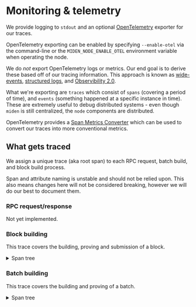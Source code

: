 # Monitoring & telemetry

We provide logging to `stdout` and an optional [OpenTelemetry](https://opentelemetry.io/) exporter for our traces.

OpenTelemetry exporting can be enabled by specifying `--enable-otel` via the command-line or the
`MIDEN_NODE_ENABLE_OTEL` environment variable when operating the node.

We do _not_ export OpenTelemetry logs or metrics. Our end goal is to derive these based off of our tracing information.
This approach is known as [wide-events](https://isburmistrov.substack.com/p/all-you-need-is-wide-events-not-metrics),
[structured logs](https://newrelic.com/blog/how-to-relic/structured-logging), and
[Observibility 2.0](https://www.honeycomb.io/blog/time-to-version-observability-signs-point-to-yes).

What we're exporting are `traces` which consist of `spans` (covering a period of time), and `events` (something happened
at a specific instance in time). These are extremely useful to debug distributed systems - even though `miden` is still
centralized, the `node` components are distributed.

OpenTelemetry provides a
[Span Metrics Converter](https://github.com/open-telemetry/opentelemetry-collector-contrib/tree/main/connector/spanmetricsconnector)
which can be used to convert our traces into more conventional metrics.

## What gets traced

We assign a unique trace (aka root span) to each RPC request, batch build, and block build process.

<div class="warning">

Span and attribute naming is unstable and should not be relied upon. This also means changes here will not be considered
breaking, however we will do our best to document them.

</div>

### RPC request/response

Not yet implemented.

### Block building

This trace covers the building, proving and submission of a block.

<details>
  <summary>Span tree</summary>

```sh
block_builder.build_block
┝━ block_builder.select_block
│  ┝━ mempool.lock
│  ┕━ mempool.select_block
┝━ block_builder.get_block_inputs
│  ┝━ block_builder.summarize_batches
│  ┕━ store.client.get_block_inputs
│     ┕━ store.rpc/GetBlockInputs
│        ┕━ store.server.get_block_inputs
│           ┝━ validate_nullifiers
│           ┝━ read_account_ids
│           ┝━ validate_notes
│           ┝━ select_block_header_by_block_num
│           ┝━ select_note_inclusion_proofs
│           ┕━ select_block_headers
┝━ block_builder.prove_block
│  ┝━ execute_program
│  ┕━ block_builder.simulate_proving
┝━ block_builder.inject_failure
┕━ block_builder.commit_block
   ┝━ store.client.apply_block
   │ ┕━ store.rpc/ApplyBlock
   │    ┕━ store.server.apply_block
   │       ┕━ apply_block
   │          ┝━ select_block_header_by_block_num
   │          ┕━ update_in_memory_structs
   ┝━ mempool.lock
   ┕━ mempool.commit_block
      ┕━ mempool.revert_expired_transactions
         ┕━ mempool.revert_transactions
```

</details>

### Batch building

This trace covers the building and proving of a batch.

<details>
  <summary>Span tree</summary>

```sh
batch_builder.build_batch
┝━ batch_builder.wait_for_available_worker
┝━ batch_builder.select_batch
│  ┝━ mempool.lock
│  ┕━ mempool.select_batch
┝━ batch_builder.get_batch_inputs
│  ┕━ store.client.get_batch_inputs
┝━ batch_builder.propose_batch
┝━ batch_builder.prove_batch
┝━ batch_builder.inject_failure
┕━ batch_builder.commit_batch
   ┝━ mempool.lock
   ┕━ mempool.commit_batch
```

## Verbosity

We log important spans and events at `info` level or higher, which is also the default log level.

Changing this level should rarely be required - let us know if you're missing information that should be at `info`.

The available log levels are `trace`, `debug`, `info` (default), `warn`, `error` which can be configured using the
`RUST_LOG` environment variable e.g.

```sh
export RUST_LOG=debug
```

The verbosity can also be specified by component (when running them as a single process):

```sh
export RUST_LOG=warn,block-producer=debug,rpc=error
```

The above would set the general level to `warn`, and the `block-producer` and `rpc` components would be overridden to
`debug` and `error` respectively. Though as mentioned, it should be unusual to do this.

## Configuration

The OpenTelemetry trace exporter is enabled by adding the `--enable-otel` flag to the node's start command:

```sh
miden-node bundled start --enable-otel
```

The exporter can be configured using environment variables as specified in the official
[documents](httpthes://opentelemetry.io/docs/specs/otel/protocol/exporter/).

<div class="warning">
Not all options are fully supported. We are limited to what the Rust OpenTelemetry implementation supports. If you have any problems please open an issue and we'll do our best to resolve it.

Note: we only support gRPC as the export protocol.

</div>

#### Example: Honeycomb configuration

This is based off Honeycomb's OpenTelemetry
[setup guide](https://docs.honeycomb.io/send-data/opentelemetry/#using-the-honeycomb-opentelemetry-endpoint).

```sh
OTEL_EXPORTER_OTLP_ENDPOINT=https://api.honeycomb.io:443 \
OTEL_EXPORTER_OTLP_HEADERS="x-honeycomb-team=your-api-key" \
miden-node bundled start --enable-otel
```

TODO: honeycomb queries, triggers and board examples.

